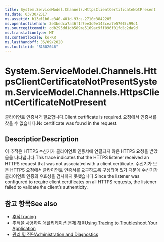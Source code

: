 ```yaml
---
title: System.ServiceModel.Channels.HttpsClientCertificateNotPresent
ms.date: 03/30/2017
ms.assetid: b13ef1b6-e340-401d-93ca-2710c3842205
ms.openlocfilehash: 3e3bedca7a46f147ee3d9e143cea7e57095c99d1
ms.sourcegitcommit: cdb295dd1db589ce5169ac9ff096f01fd0c2da9d
ms.translationtype: MT
ms.contentlocale: ko-KR
ms.lasthandoff: 06/09/2020
ms.locfileid: "84602046"
---
```

# <a name="systemservicemodelchannelshttpsclientcertificatenotpresent"></a><span data-ttu-id="dc9fc-102">System.ServiceModel.Channels.HttpsClientCertificateNotPresent</span><span class="sxs-lookup"><span data-stu-id="dc9fc-102">System.ServiceModel.Channels.HttpsClientCertificateNotPresent</span></span>
<span data-ttu-id="dc9fc-103">클라이언트 인증서가 필요합니다.</span><span class="sxs-lookup"><span data-stu-id="dc9fc-103">Client certificate is required.</span></span> <span data-ttu-id="dc9fc-104">요청에서 인증서를 찾을 수 없습니다.</span><span class="sxs-lookup"><span data-stu-id="dc9fc-104">No certificate was found in the request.</span></span>  
  
## <a name="description"></a><span data-ttu-id="dc9fc-105">Description</span><span class="sxs-lookup"><span data-stu-id="dc9fc-105">Description</span></span>  
 <span data-ttu-id="dc9fc-106">이 추적은 HTTPS 수신기가 클라이언트 인증서에 연결되지 않은 HTTPS 요청을 받았음을 나타냅니다.</span><span class="sxs-lookup"><span data-stu-id="dc9fc-106">This trace indicates that the HTTPS listener received an HTTPS request that was not associated with a client certificate.</span></span> <span data-ttu-id="dc9fc-107">수신기가 모든 HTTPS 요청에서 클라이언트 인증서를 요구하도록 구성되어 있기 때문에 수신기가 클라이언트 인증의 유효성을 검사하지 못했습니다.</span><span class="sxs-lookup"><span data-stu-id="dc9fc-107">Since the listener was configured to require client certificates on all HTTPS requests, the listener failed to validate the client’s authenticity.</span></span>  
  
## <a name="see-also"></a><span data-ttu-id="dc9fc-108">참고 항목</span><span class="sxs-lookup"><span data-stu-id="dc9fc-108">See also</span></span>

- [<span data-ttu-id="dc9fc-109">추적</span><span class="sxs-lookup"><span data-stu-id="dc9fc-109">Tracing</span></span>](index.md)
- [<span data-ttu-id="dc9fc-110">추적을 사용하여 애플리케이션 문제 해결</span><span class="sxs-lookup"><span data-stu-id="dc9fc-110">Using Tracing to Troubleshoot Your Application</span></span>](using-tracing-to-troubleshoot-your-application.md)
- [<span data-ttu-id="dc9fc-111">관리 및 진단</span><span class="sxs-lookup"><span data-stu-id="dc9fc-111">Administration and Diagnostics</span></span>](../index.md)
